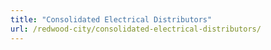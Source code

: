 ```yaml
---
title: "Consolidated Electrical Distributors"
url: /redwood-city/consolidated-electrical-distributors/
---
```

